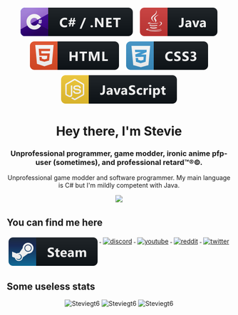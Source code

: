 <p align="center">
  <img src="https://github.com/MikeCodesDotNET/ColoredBadges/raw/master/svg/dev/languages/csharp_dotnet.svg" style="vertical-align:top; margin:6px">
  <img src="https://github.com/MikeCodesDotNET/ColoredBadges/raw/master/svg/dev/languages/java.svg" style="vertical-align:top; margin:6px">
  <img src="https://github.com/MikeCodesDotNET/ColoredBadges/blob/master/svg/dev/languages/html.svg" style="vertical-align:top; margin:6px">
  <img src="https://github.com/MikeCodesDotNET/ColoredBadges/blob/master/svg/dev/languages/css3.svg" style="vertical-align:top; margin:6px">
  <img src="https://github.com/MikeCodesDotNET/ColoredBadges/blob/master/svg/dev/languages/js.svg" style="vertical-align:top; margin:6px">
</p>

<h1 align="center">Hey there, I'm Stevie</h1>
<h3 align="center">Unprofessional programmer, game modder, ironic anime pfp-user (sometimes), and professional retard™®©.</h3>
<p align="center">
  Unprofessional game modder and software programmer. My main language is C# but I'm mildly competent with Java.
</p>
<p align="center">
  <img src="https://komarev.com/ghpvc/?username=Steviegt6">
</p>




## You can find me here

  <a href="https://steamcommunity.com/id/Steviegt6/"/>
    <img src="https://github.com/MikeCodesDotNET/ColoredBadges/blob/master/svg/social/steam.svg" alt="steam" style="vertical-align:top; margin:4px">
  </a>

  <a href="https://discord.com/invite/qrZ4Bpz"/>
    <img src="https://github.com/fenix-hub/ColoredBadges/blob/master/svg/social/discord.svg" alt="discord" style="vertical-align:top; margin:4px">
  </a>
  
  <a href="https://www.youtube.com/channel/UCfbypg5MgXPFPnJkP-55gRA"/>
    <img src="https://github.com/fenix-hub/ColoredBadges/blob/master/svg/streaming/youtube.svg" alt="youtube" style="vertical-align:top; margin:4px">
  </a>
  
  <a href="https://www.reddit.com/u/Steviegt6"/>
    <img src="https://github.com/fenix-hub/ColoredBadges/blob/master/svg/social/reddit.svg" alt="reddit" style="vertical-align:top; margin:4px">
  </a>

  <a href="https://www.twitter.com/TheTomatophile"/>
    <img src="https://github.com/fenix-hub/ColoredBadges/blob/master/svg/social/twitter.svg" alt="twitter" style="vertical-align:top; margin:4px">
  </a>



## Some useless stats

<p align="center"> 
  <img src="https://github-readme-stats.vercel.app/api?username=Steviegt6&show_icons=true&theme=tokyonight" alt="Steviegt6" />
  <img src="https://github-readme-stats.vercel.app/api/top-langs/?username=Steviegt6&theme=tokyonight" alt="Steviegt6" />
  <img src="https://github-readme-streak-stats.herokuapp.com/?user=Steviegt6&hide_border=true&theme=tokyonight" alt="Steviegt6" />
</p>

